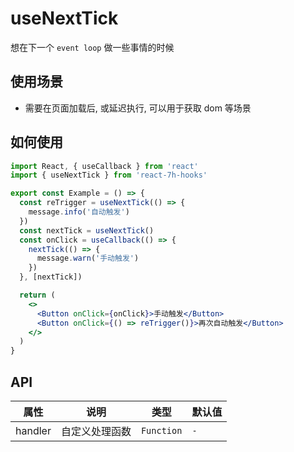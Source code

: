 # useNextTick

想在下一个 `event loop` 做一些事情的时候

## 使用场景

- 需要在页面加载后, 或延迟执行, 可以用于获取 dom 等场景

## 如何使用

```jsx
import React, { useCallback } from 'react'
import { useNextTick } from 'react-7h-hooks'

export const Example = () => {
  const reTrigger = useNextTick(() => {
    message.info('自动触发')
  })
  const nextTick = useNextTick()
  const onClick = useCallback(() => {
    nextTick(() => {
      message.warn('手动触发')
    })
  }, [nextTick])

  return (
    <>
      <Button onClick={onClick}>手动触发</Button>
      <Button onClick={() => reTrigger()}>再次自动触发</Button>
    </>
  )
}

```

## API

| 属性       | 说明                             | 类型      | 默认值  |
| ---------- | -------------------------------- | --------- | ------- |
| handler | 自定义处理函数 | `Function` | `-` |

